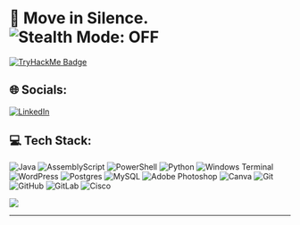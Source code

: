 # 🤫 Move in Silence. ![Stealth Mode: OFF](https://visitor-badge.laobi.icu/badge?page_id=BG3Z.BG3Z&left_text=Stealth%20Mode%3A%20OFF&left_color=grey&right_color=%23663399)

[![TryHackMe Badge](https://tryhackme-badges.s3.amazonaws.com/BG3Z.png)](https://tryhackme.com/p/BG3Z)

## 🌐 Socials:
[![LinkedIn](https://img.shields.io/badge/LinkedIn-%230077B5.svg?logo=linkedin&logoColor=white)](https://linkedin.com/in/1VN) 

## 💻 Tech Stack:
![Java](https://img.shields.io/badge/java-%23ED8B00.svg?style=plastic&logo=openjdk&logoColor=white) ![AssemblyScript](https://img.shields.io/badge/assembly%20script-%23000000.svg?style=plastic&logo=assemblyscript&logoColor=white) ![PowerShell](https://img.shields.io/badge/PowerShell-%235391FE.svg?style=plastic&logo=powershell&logoColor=white) ![Python](https://img.shields.io/badge/python-3670A0?style=plastic&logo=python&logoColor=ffdd54) ![Windows Terminal](https://img.shields.io/badge/Windows%20Terminal-%234D4D4D.svg?style=plastic&logo=windows-terminal&logoColor=white) ![WordPress](https://img.shields.io/badge/WordPress-%23117AC9.svg?style=plastic&logo=WordPress&logoColor=white) ![Postgres](https://img.shields.io/badge/postgres-%23316192.svg?style=plastic&logo=postgresql&logoColor=white) ![MySQL](https://img.shields.io/badge/mysql-4479A1.svg?style=plastic&logo=mysql&logoColor=white) ![Adobe Photoshop](https://img.shields.io/badge/adobe%20photoshop-%2331A8FF.svg?style=plastic&logo=adobe%20photoshop&logoColor=white) ![Canva](https://img.shields.io/badge/Canva-%2300C4CC.svg?style=plastic&logo=Canva&logoColor=white) ![Git](https://img.shields.io/badge/git-%23F05033.svg?style=plastic&logo=git&logoColor=white) ![GitHub](https://img.shields.io/badge/github-%23121011.svg?style=plastic&logo=github&logoColor=white) ![GitLab](https://img.shields.io/badge/gitlab-%23181717.svg?style=plastic&logo=gitlab&logoColor=white) ![Cisco](https://img.shields.io/badge/cisco-%23049fd9.svg?style=plastic&logo=cisco&logoColor=black)

![](https://github-readme-stats.vercel.app/api/top-langs/?username=BG3Z&theme=aura&hide_border=false&include_all_commits=true&count_private=false&layout=compact)

---

